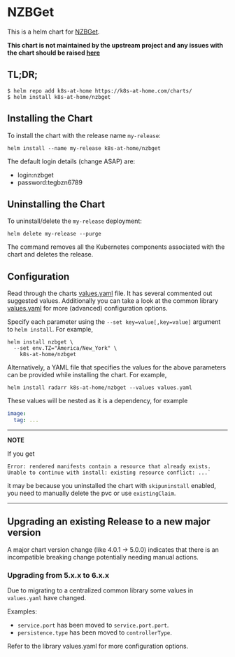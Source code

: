 # NZBGet

This is a helm chart for [NZBGet](https://nzbget.net/).

**This chart is not maintained by the upstream project and any issues with the chart should be raised [here](https://github.com/k8s-at-home/charts/issues/new/choose)**

## TL;DR;

```shell
$ helm repo add k8s-at-home https://k8s-at-home.com/charts/
$ helm install k8s-at-home/nzbget
```

## Installing the Chart

To install the chart with the release name `my-release`:

```console
helm install --name my-release k8s-at-home/nzbget
```

The default login details (change ASAP) are:

* login:nzbget
* password:tegbzn6789

## Uninstalling the Chart

To uninstall/delete the `my-release` deployment:

```console
helm delete my-release --purge
```

The command removes all the Kubernetes components associated with the chart and deletes the release.

## Configuration
Read through the charts [values.yaml](https://github.com/k8s-at-home/charts/blob/master/charts/nzbget/values.yaml)
file. It has several commented out suggested values.
Additionally you can take a look at the common library [values.yaml](https://github.com/k8s-at-home/charts/blob/master/charts/common/values.yaml) for more (advanced) configuration options.

Specify each parameter using the `--set key=value[,key=value]` argument to `helm install`. For example,
```console
helm install nzbget \
  --set env.TZ="America/New_York" \
    k8s-at-home/nzbget
```
Alternatively, a YAML file that specifies the values for the above parameters can be provided while installing the
chart. For example,
```console
helm install radarr k8s-at-home/nzbget --values values.yaml 
```

These values will be nested as it is a dependency, for example
```yaml
image:
  tag: ...
```

---
**NOTE**

If you get
```console
Error: rendered manifests contain a resource that already exists. Unable to continue with install: existing resource conflict: ...`
```
it may be because you uninstalled the chart with `skipuninstall` enabled, you need to manually delete the pvc or use `existingClaim`.

---

## Upgrading an existing Release to a new major version

A major chart version change (like 4.0.1 -> 5.0.0) indicates that there is an incompatible breaking change potentially needing manual actions.

### Upgrading from 5.x.x to 6.x.x

Due to migrating to a centralized common library some values in `values.yaml` have changed.

Examples:

* `service.port` has been moved to `service.port.port`.
* `persistence.type` has been moved to `controllerType`.

Refer to the library values.yaml for more configuration options.
